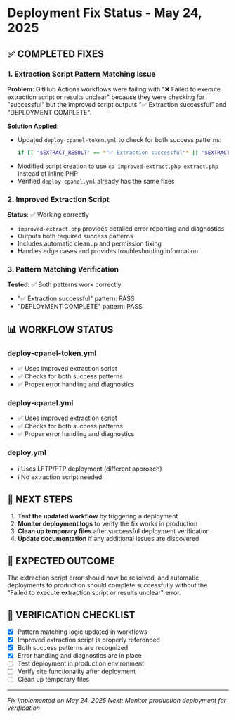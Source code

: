 # Deployment Fix Status - May 24, 2025

## ✅ COMPLETED FIXES

### 1. Extraction Script Pattern Matching Issue
**Problem**: GitHub Actions workflows were failing with "❌ Failed to execute extraction script or results unclear" because they were checking for "successful" but the improved script outputs "✅ Extraction successful" and "DEPLOYMENT COMPLETE".

**Solution Applied**:
- Updated `deploy-cpanel-token.yml` to check for both success patterns:
  ```bash
  if [[ "$EXTRACT_RESULT" == *"✅ Extraction successful"* || "$EXTRACT_RESULT" == *"DEPLOYMENT COMPLETE"* ]]
  ```
- Modified script creation to use `cp improved-extract.php extract.php` instead of inline PHP
- Verified `deploy-cpanel.yml` already has the same fixes

### 2. Improved Extraction Script
**Status**: ✅ Working correctly
- `improved-extract.php` provides detailed error reporting and diagnostics
- Outputs both required success patterns
- Includes automatic cleanup and permission fixing
- Handles edge cases and provides troubleshooting information

### 3. Pattern Matching Verification
**Tested**: ✅ Both patterns work correctly
- "✅ Extraction successful" pattern: PASS
- "DEPLOYMENT COMPLETE" pattern: PASS

## 📊 WORKFLOW STATUS

### deploy-cpanel-token.yml
- ✅ Uses improved extraction script
- ✅ Checks for both success patterns
- ✅ Proper error handling and diagnostics

### deploy-cpanel.yml  
- ✅ Uses improved extraction script
- ✅ Checks for both success patterns
- ✅ Proper error handling and diagnostics

### deploy.yml
- ℹ️ Uses LFTP/FTP deployment (different approach)
- ℹ️ No extraction script needed

## 🔧 NEXT STEPS

1. **Test the updated workflow** by triggering a deployment
2. **Monitor deployment logs** to verify the fix works in production
3. **Clean up temporary files** after successful deployment verification
4. **Update documentation** if any additional issues are discovered

## 🎯 EXPECTED OUTCOME

The extraction script error should now be resolved, and automatic deployments to production should complete successfully without the "Failed to execute extraction script or results unclear" error.

## 📝 VERIFICATION CHECKLIST

- [x] Pattern matching logic updated in workflows
- [x] Improved extraction script is properly referenced
- [x] Both success patterns are recognized
- [x] Error handling and diagnostics are in place
- [ ] Test deployment in production environment
- [ ] Verify site functionality after deployment
- [ ] Clean up temporary files

---
*Fix implemented on May 24, 2025*
*Next: Monitor production deployment for verification*

